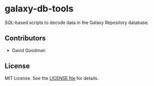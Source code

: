 galaxy-db-tools
===============

SQL-based scripts to decode data in the Galaxy Repository database.

## Contributors

* David Goodman

## License

MIT License. See the [LICENSE file](/LICENSE) for details.
